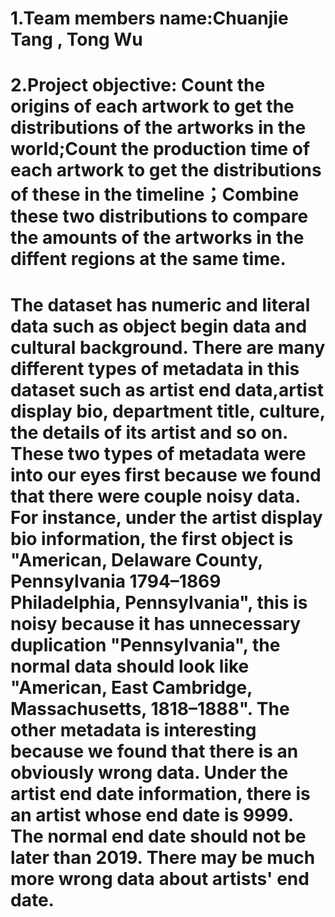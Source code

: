 # 1.Team members name:Chuanjie Tang , Tong Wu
# 2.Project objective: Count the origins of each artwork to get the distributions of the artworks in the world;Count the production time of each artwork to get the distributions of these in the timeline；Combine these two distributions to compare the amounts of the artworks in the diffent regions at the same time.  

# The dataset has numeric and literal data such as object begin data and cultural background. There are many different types of metadata in this dataset such as artist end data,artist display bio, department title, culture, the details of its artist and so on. These two types of metadata were into our eyes first because we found that there were couple noisy data. For instance, under the artist display bio information, the first object is "American, Delaware County, Pennsylvania 1794–1869 Philadelphia, Pennsylvania", this is noisy because it has unnecessary duplication "Pennsylvania", the normal data should look like "American, East Cambridge, Massachusetts, 1818–1888". The other metadata is interesting because we found that there is an obviously wrong data. Under the artist end date information, there is an artist whose end date is 9999. The normal end date should not be later than 2019. There may be much more wrong data about artists' end date.
